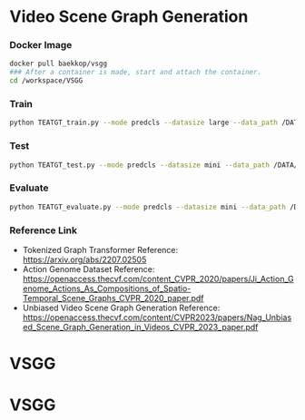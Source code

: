 # Video Scene Graph Generation

### Docker Image

```bash
docker pull baekkop/vsgg
### After a container is made, start and attach the container.
cd /workspace/VSGG
```

### Train

```bash
python TEATGT_train.py --mode predcls --datasize large --data_path /DATA/PATH --lr 1e-5 --warmup 3 --nepoch 30 --lap_node_id --lap_node_id_k 50 --type_id --save_path /SAVE/PATH --use_ctl_loss --use_cons_str_loss --use_cons_sem_loss
```

### Test

```bash
python TEATGT_test.py --mode predcls --datasize mini --data_path /DATA/PATH --model_path /MODEL/PATH --output_path /OUTPUT/PATH --lap_node_id --lap_node_id_k 50 --type_id
```

### Evaluate

```bash
python TEATGT_evaluate.py --mode predcls --datasize mini --data_path /DATA/PATH --model_path /MODEL/PATHmodels/ --output_path /OUTPUT/PATH --lap_node_id --lap_node_id_k 50 --type_id
```

### Reference Link
- Tokenized Graph Transformer Reference: https://arxiv.org/abs/2207.02505
- Action Genome Dataset Reference: https://openaccess.thecvf.com/content_CVPR_2020/papers/Ji_Action_Genome_Actions_As_Compositions_of_Spatio-Temporal_Scene_Graphs_CVPR_2020_paper.pdf
- Unbiased Video Scene Graph Generation Reference: https://openaccess.thecvf.com/content/CVPR2023/papers/Nag_Unbiased_Scene_Graph_Generation_in_Videos_CVPR_2023_paper.pdf
# VSGG
# VSGG
